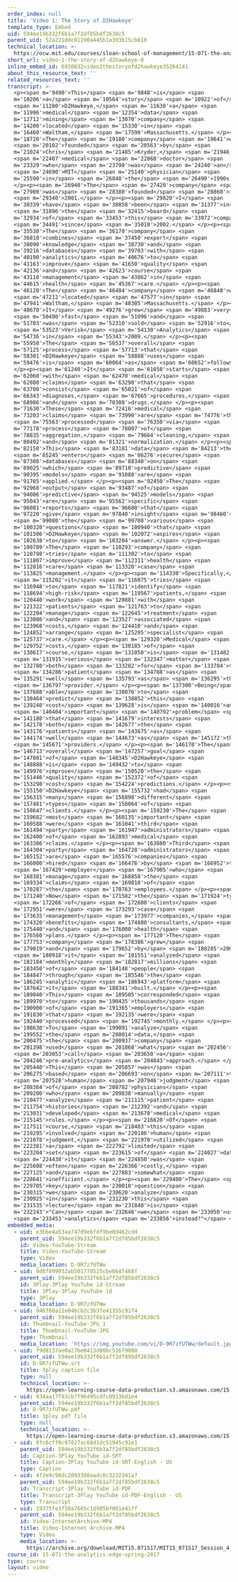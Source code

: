 ```yaml
---
order_index: null
title: 'Video 1: The Story of D2Hawkeye'
template_type: Embed
uid: 594ee19b332f6b1a7f2df85bdf2638c5
parent_uid: 52a221ddc01190a445b1a393b15cb810
technical_location: >-
  https://ocw.mit.edu/courses/sloan-school-of-management/15-071-the-analytics-edge-spring-2017/trees/keeping-an-eye-on-healthcare-costs-the-d2hawkeye-story/video-1-the-story-of-d2hawkeye-0
short_url: video-1-the-story-of-d2hawkeye-0
inline_embed_id: 6930032video1thestoryofd2hawkeye35264141
about_this_resource_text: ''
related_resources_text: ''
transcript: >-
  <p><span m='9490'>This</span> <span m='9848'>is</span> <span
  m='10206'>a</span> <span m='10564'>story</span> <span m='10922'>of</span>
  <span m='11280'>D2Hawkeye,</span> <span m='11638'>a</span> <span
  m='11996'>medical</span> <span m='12354'>data</span> <span
  m='12712'>mining</span> <span m='13070'>company</span> <span
  m='14200'>located</span> <span m='15330'>in</span> <span
  m='16460'>Waltham,</span> <span m='17590'>Massachusetts.</span> </p><p><span
  m='18720'>The</span> <span m='19180'>company</span> <span m='19641'>was</span>
  <span m='20102'>founded</span> <span m='20563'>by</span> <span
  m='21024'>Chris</span> <span m='21485'>Kryder,</span> <span m='21946'>a</span>
  <span m='22407'>medical</span> <span m='22868'>doctor</span> <span
  m='23329'>who</span> <span m='23790'>was</span> <span m='24240'>an</span>
  <span m='24690'>MIT</span> <span m='25140'>physician</span> <span
  m='25590'>in</span> <span m='26040'>the</span> <span m='26490'>1990s.</span>
  </p><p><span m='26940'>The</span> <span m='27420'>company</span> <span
  m='27900'>was</span> <span m='28380'>founded</span> <span m='28860'>in</span>
  <span m='29340'>2001.</span> </p><p><span m='29820'>I</span> <span
  m='30339'>have</span> <span m='30858'>been</span> <span m='31377'>in</span>
  <span m='31896'>the</span> <span m='32415'>board</span> <span
  m='32934'>of</span> <span m='33453'>this</span> <span m='33972'>company</span>
  <span m='34491'>since</span> <span m='35010'>2002.</span> </p><p><span
  m='35530'>The</span> <span m='36170'>company</span> <span
  m='36810'>combines</span> <span m='37450'>expert</span> <span
  m='38090'>knowledge</span> <span m='38730'>and</span> <span
  m='39216'>databases</span> <span m='39703'>with</span> <span
  m='40190'>analytics</span> <span m='40676'>to</span> <span
  m='41163'>improve</span> <span m='41650'>quality</span> <span
  m='42136'>and</span> <span m='42623'>course</span> <span
  m='43110'>management</span> <span m='43862'>in</span> <span
  m='44615'>health</span> <span m='45367'>care.</span> </p><p><span
  m='46120'>The</span> <span m='46484'>company</span> <span m='46848'>was</span>
  <span m='47212'>located</span> <span m='47577'>in</span> <span
  m='47941'>Waltham,</span> <span m='48305'>Massachusetts.</span> </p><p><span
  m='48670'>It</span> <span m='49276'>grew</span> <span m='49883'>very</span>
  <span m='50490'>fast</span> <span m='51096'>and</span> <span
  m='51703'>was</span> <span m='52310'>sold</span> <span m='52916'>to</span>
  <span m='53523'>Verisk</span> <span m='54130'>Analytics</span> <span
  m='54736'>in</span> <span m='55343'>2009.</span> </p><p><span
  m='55950'>The</span> <span m='56537'>overall</span> <span
  m='57125'>process</span> <span m='57713'>that</span> <span
  m='58301'>D2Hawkeye</span> <span m='58888'>uses</span> <span
  m='59476'>is</span> <span m='60064'>as</span> <span m='60652'>follows.</span>
  </p><p><span m='61240'>It</span> <span m='61650'>starts</span> <span
  m='62060'>with</span> <span m='62470'>medical</span> <span
  m='62880'>claims</span> <span m='63290'>that</span> <span
  m='63700'>consist</span> <span m='65021'>of</span> <span
  m='66343'>diagnoses,</span> <span m='67665'>procedures,</span> <span
  m='68986'>and</span> <span m='70308'>drugs.</span> </p><p><span
  m='71630'>These</span> <span m='72416'>medical</span> <span
  m='73203'>claims</span> <span m='73990'>are</span> <span m='74776'>then</span>
  <span m='75563'>processed</span> <span m='76350'>via</span> <span
  m='77178'>process</span> <span m='78007'>of</span> <span
  m='78835'>aggregation,</span> <span m='79664'>cleaning,</span> <span
  m='80492'>and</span> <span m='81321'>normalization.</span> </p><p><span
  m='82150'>This</span> <span m='83181'>data</span> <span m='84213'>then</span>
  <span m='85245'>enters</span> <span m='86276'>secure</span> <span
  m='87308'>databases</span> <span m='88340'>on</span> <span
  m='89025'>which</span> <span m='89710'>predictive</span> <span
  m='90395'>models</span> <span m='91080'>are</span> <span
  m='91765'>applied.</span> </p><p><span m='92450'>The</span> <span
  m='92968'>output</span> <span m='93487'>of</span> <span
  m='94006'>predictive</span> <span m='94525'>models</span> <span
  m='95043'>are</span> <span m='95562'>specific</span> <span
  m='96081'>reports</span> <span m='96600'>that</span> <span
  m='97220'>give</span> <span m='97840'>insight</span> <span m='98460'>to</span>
  <span m='99080'>the</span> <span m='99700'>various</span> <span
  m='100320'>questions</span> <span m='100940'>that</span> <span
  m='101506'>D2Hawkeye</span> <span m='102072'>aspires</span> <span
  m='102638'>to</span> <span m='103204'>answer.</span> </p><p><span
  m='109789'>The</span> <span m='110293'>company</span> <span
  m='110798'>tries</span> <span m='111302'>to</span> <span
  m='111807'>improve</span> <span m='112311'>health</span> <span
  m='112816'>care</span> <span m='113320'>case</span> <span
  m='113825'>management.</span> </p><p><span m='114330'>Specifically,</span>
  <span m='115202'>it</span> <span m='116075'>tries</span> <span
  m='116948'>to</span> <span m='117821'>identify</span> <span
  m='118694'>high-risk</span> <span m='119567'>patients,</span> <span
  m='120440'>work</span> <span m='120881'>with</span> <span
  m='121322'>patients</span> <span m='121763'>to</span> <span
  m='122204'>manage</span> <span m='122645'>treatment</span> <span
  m='123086'>and</span> <span m='123527'>associated</span> <span
  m='123968'>costs,</span> <span m='124410'>and</span> <span
  m='124852'>arrange</span> <span m='125295'>specialist</span> <span
  m='125737'>care.</span> </p><p><span m='129320'>Medical</span> <span
  m='129752'>costs,</span> <span m='130185'>of</span> <span
  m='130617'>course,</span> <span m='131050'>is</span> <span m='131482'>a</span>
  <span m='131915'>serious</span> <span m='132347'>matter</span> <span
  m='132780'>both</span> <span m='133282'>for</span> <span m='133784'>the</span>
  <span m='134286'>patient</span> <span m='134788'>as</span> <span
  m='135291'>well</span> <span m='135793'>as</span> <span m='136295'>the</span>
  <span m='136797'>provider.</span> </p><p><span m='137300'>Being</span> <span
  m='137688'>able</span> <span m='138076'>to</span> <span
  m='138464'>predict</span> <span m='138852'>this</span> <span
  m='139240'>cost</span> <span m='139628'>is</span> <span m='140016'>an</span>
  <span m='140404'>important</span> <span m='140792'>problem</span> <span
  m='141180'>that</span> <span m='141679'>interests</span> <span
  m='142178'>both</span> <span m='142677'>the</span> <span
  m='143176'>patients</span> <span m='143675'>as</span> <span
  m='144174'>well</span> <span m='144673'>as</span> <span m='145172'>the</span>
  <span m='145671'>providers.</span> </p><p><span m='146170'>The</span> <span
  m='146713'>overall</span> <span m='147257'>goal</span> <span
  m='147801'>of</span> <span m='148345'>D2Hawkeye</span> <span
  m='148888'>is</span> <span m='149432'>to</span> <span
  m='149976'>improve</span> <span m='150520'>the</span> <span
  m='151446'>quality</span> <span m='152372'>of</span> <span
  m='153298'>cost</span> <span m='154224'>predictions.</span> </p><p><span
  m='155150'>D2Hawkeye</span> <span m='155732'>had</span> <span
  m='156315'>many</span> <span m='156898'>different</span> <span
  m='157481'>types</span> <span m='158064'>of</span> <span
  m='158647'>clients.</span> </p><p><span m='159230'>The</span> <span
  m='159682'>most</span> <span m='160135'>important</span> <span
  m='160588'>were</span> <span m='161041'>third</span> <span
  m='161494'>party</span> <span m='161947'>administrators</span> <span
  m='162400'>of</span> <span m='162893'>medical</span> <span
  m='163386'>claims.</span> </p><p><span m='163880'>Third</span> <span
  m='164304'>party</span> <span m='164728'>administrators</span> <span
  m='165152'>are</span> <span m='165576'>companies</span> <span
  m='166000'>hired</span> <span m='166476'>by</span> <span m='166952'>the</span>
  <span m='167429'>employer</span> <span m='167905'>who</span> <span
  m='168381'>manage</span> <span m='168858'>the</span> <span
  m='169334'>claims</span> <span m='169810'>of</span> <span
  m='170287'>the</span> <span m='170763'>employees.</span> </p><p><span
  m='171240'>Now</span> <span m='171582'>the</span> <span m='171924'>type</span>
  <span m='172266'>of</span> <span m='172608'>clients</span> <span
  m='172951'>were</span> <span m='173293'>case</span> <span
  m='173635'>management</span> <span m='173977'>companies,</span> <span
  m='174320'>benefits</span> <span m='174880'>consultants,</span> <span
  m='175440'>and</span> <span m='176000'>health</span> <span
  m='176560'>plans.</span> </p><p><span m='177120'>The</span> <span
  m='177753'>company</span> <span m='178386'>grew</span> <span
  m='179019'>and</span> <span m='179652'>by</span> <span m='180285'>2009,</span>
  <span m='180918'>it</span> <span m='181551'>analyzed</span> <span
  m='182184'>monthly</span> <span m='182817'>millions</span> <span
  m='183450'>of</span> <span m='184148'>people</span> <span
  m='184847'>through</span> <span m='185546'>the</span> <span
  m='186245'>analytic</span> <span m='186943'>platform</span> <span
  m='187642'>it</span> <span m='188341'>built.</span> </p><p><span
  m='189040'>This</span> <span m='189505'>corresponded</span> <span
  m='189970'>to</span> <span m='190435'>thousands</span> <span
  m='190900'>of</span> <span m='191365'>employers</span> <span
  m='191830'>that</span> <span m='192135'>were</span> <span
  m='192440'>processed</span> <span m='192745'>monthly.</span> </p><p><span
  m='198630'>To</span> <span m='199091'>analyze</span> <span
  m='199552'>the</span> <span m='200014'>data,</span> <span
  m='200475'>the</span> <span m='200937'>company</span> <span
  m='201398'>used</span> <span m='201860'>what</span> <span m='202456'>we</span>
  <span m='203053'>call</span> <span m='203650'>a</span> <span
  m='204246'>pre-analytics</span> <span m='204843'>approach.</span> </p><p><span
  m='205440'>This</span> <span m='205857'>was</span> <span
  m='206275'>based</span> <span m='206693'>on</span> <span m='207111'>the</span>
  <span m='207528'>human</span> <span m='207946'>judgment</span> <span
  m='208364'>of</span> <span m='208782'>physicians</span> <span
  m='209200'>who</span> <span m='209838'>manually</span> <span
  m='210477'>analyze</span> <span m='211115'>patient</span> <span
  m='211754'>histories</span> <span m='212392'>and</span> <span
  m='213031'>developed</span> <span m='213670'>medical</span> <span
  m='215145'>rules.</span> </p><p><span m='216620'>Of</span> <span
  m='217511'>course,</span> <span m='218403'>this</span> <span
  m='219295'>involved</span> <span m='220186'>human</span> <span
  m='221078'>judgment,</span> <span m='221970'>utilized</span> <span
  m='222381'>a</span> <span m='222792'>limited</span> <span
  m='223204'>set</span> <span m='223615'>of</span> <span m='224027'>data,</span>
  <span m='224438'>it</span> <span m='224850'>was</span> <span
  m='225608'>often</span> <span m='226366'>costly,</span> <span
  m='227125'>and</span> <span m='227883'>somewhat</span> <span
  m='228641'>inefficient.</span> </p><p><span m='229400'>The</span> <span
  m='229705'>key</span> <span m='230010'>question</span> <span
  m='230315'>we</span> <span m='230620'>analyze</span> <span
  m='230925'>in</span> <span m='231230'>this</span> <span
  m='231535'>lecture</span> <span m='231840'>is</span> <span
  m='232243'>"Can</span> <span m='232646'>we</span> <span m='233050'>use</span>
  <span m='233453'>analytics</span> <span m='233856'>instead?"</span> </p>
embedded_media:
  - uid: e3bbe4a53aa747d9ebfdf9be0d462cdd
    parent_uid: 594ee19b332f6b1a7f2df85bdf2638c5
    id: Video-YouTube-Stream
    title: Video-YouTube-Stream
    type: Video
    media_location: D-9R7zfUTWw
  - uid: 0d8f899032ab501770525cbe664f468f
    parent_uid: 594ee19b332f6b1a7f2df85bdf2638c5
    id: 3Play-3Play YouTube id-Stream
    title: 3Play-3Play YouTube id
    type: 3Play
    media_location: D-9R7zfUTWw
  - uid: 946f68a11e046cb2c3b3fe41355c91f4
    parent_uid: 594ee19b332f6b1a7f2df85bdf2638c5
    id: Thumbnail-YouTube-JPG_1
    title: Thumbnail-YouTube-JPG
    type: Thumbnail
    media_location: 'https://img.youtube.com/vi/D-9R7zfUTWw/default.jpg'
  - uid: f9d8137ae0a27be0413d80bc516f9080
    parent_uid: 594ee19b332f6b1a7f2df85bdf2638c5
    id: D-9R7zfUTWw.srt
    title: 3play caption file
    type: null
    technical_location: >-
      https://open-learning-course-data-production.s3.amazonaws.com/15-071-the-analytics-edge-spring-2017/f9d8137ae0a27be0413d80bc516f9080_D-9R7zfUTWw.srt
  - uid: 934aa17f83cb7f96495cdfc09136d1e4
    parent_uid: 594ee19b332f6b1a7f2df85bdf2638c5
    id: D-9R7zfUTWw.pdf
    title: 3play pdf file
    type: null
    technical_location: >-
      https://open-learning-course-data-production.s3.amazonaws.com/15-071-the-analytics-edge-spring-2017/934aa17f83cb7f96495cdfc09136d1e4_D-9R7zfUTWw.pdf
  - uid: 0fc6cff0c97827ac68d1dc51945c91e1
    parent_uid: 594ee19b332f6b1a7f2df85bdf2638c5
    id: Caption-3Play YouTube id-SRT
    title: Caption-3Play YouTube id-SRT-English - US
    type: Caption
  - uid: 4f2e9c98dc2093388aadc0c3232341a7
    parent_uid: 594ee19b332f6b1a7f2df85bdf2638c5
    id: Transcript-3Play YouTube id-PDF
    title: Transcript-3Play YouTube id-PDF-English - US
    type: Transcript
  - uid: 19375fe3f58a7665c1d905bf081e41ff
    parent_uid: 594ee19b332f6b1a7f2df85bdf2638c5
    id: Video-InternetArchive-MP4
    title: Video-Internet Archive-MP4
    type: Video
    media_location: >-
      https://archive.org/download/MIT15.071S17/MIT15_071S17_Session_4.3.01_300k.mp4
course_id: 15-071-the-analytics-edge-spring-2017
type: course
layout: video
---
```

